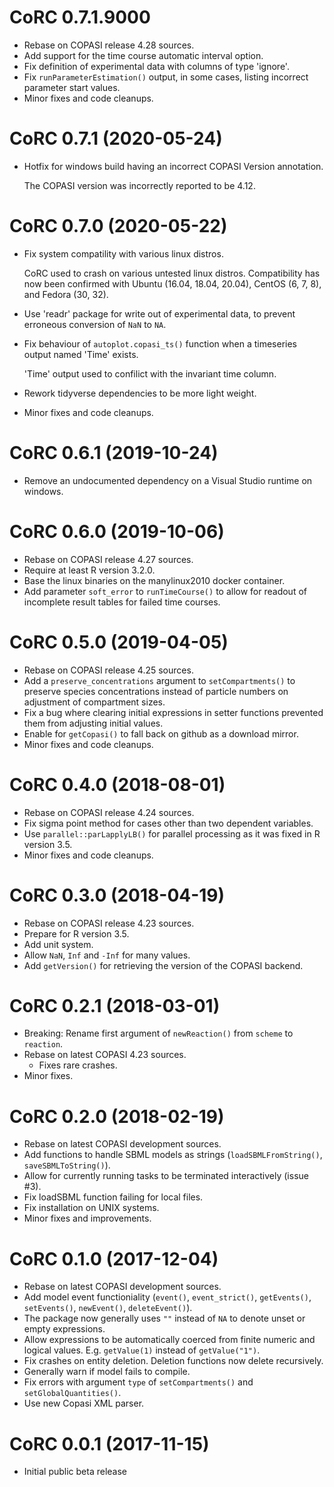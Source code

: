 # CoRC 0.7.1.9000

* Rebase on COPASI release 4.28 sources.
* Add support for the time course automatic interval option.
* Fix definition of experimental data with columns of type 'ignore'.
* Fix `runParameterEstimation()` output, in some cases, listing incorrect parameter start values.
* Minor fixes and code cleanups.

# CoRC 0.7.1 (2020-05-24)

* Hotfix for windows build having an incorrect COPASI Version annotation.

  The COPASI version was incorrectly reported to be 4.12.

# CoRC 0.7.0 (2020-05-22)

* Fix system compatility with various linux distros.

  CoRC used to crash on various untested linux distros.
  Compatibility has now been confirmed with Ubuntu (16.04, 18.04, 20.04), CentOS (6, 7, 8), and Fedora (30, 32).

* Use 'readr' package for write out of experimental data, to prevent erroneous conversion of `NaN` to `NA`.
* Fix behaviour of `autoplot.copasi_ts()` function when a timeseries output named 'Time' exists.

  'Time' output used to confilict with the invariant time column.
  
* Rework tidyverse dependencies to be more light weight.
* Minor fixes and code cleanups.

# CoRC 0.6.1 (2019-10-24)

* Remove an undocumented dependency on a Visual Studio runtime on windows.

# CoRC 0.6.0 (2019-10-06)

* Rebase on COPASI release 4.27 sources.
* Require at least R version 3.2.0.
* Base the linux binaries on the manylinux2010 docker container.
* Add parameter `soft_error` to `runTimeCourse()` to allow for readout of incomplete result tables for failed time courses.

# CoRC 0.5.0 (2019-04-05)

* Rebase on COPASI release 4.25 sources.
* Add a `preserve_concentrations` argument to `setCompartments()` to preserve species concentrations instead of particle numbers on adjustment of compartment sizes.
* Fix a bug where clearing initial expressions in setter functions prevented them from adjusting initial values.
* Enable for `getCopasi()` to fall back on github as a download mirror.
* Minor fixes and code cleanups.

# CoRC 0.4.0 (2018-08-01)

* Rebase on COPASI release 4.24 sources.
* Fix sigma point method for cases other than two dependent variables.
* Use `parallel::parLapplyLB()` for parallel processing as it was fixed in R version 3.5.
* Minor fixes and code cleanups.

# CoRC 0.3.0 (2018-04-19)

* Rebase on COPASI release 4.23 sources.
* Prepare for R version 3.5.
* Add unit system.
* Allow `NaN`, `Inf` and `-Inf` for many values.
* Add `getVersion()` for retrieving the version of the COPASI backend.

# CoRC 0.2.1 (2018-03-01)

* Breaking: Rename first argument of `newReaction()` from `scheme` to `reaction`.
* Rebase on latest COPASI 4.23 sources.
    * Fixes rare crashes.
* Minor fixes.

# CoRC 0.2.0 (2018-02-19)

* Rebase on latest COPASI development sources.
* Add functions to handle SBML models as strings (`loadSBMLFromString()`, `saveSBMLToString()`).
* Allow for currently running tasks to be terminated interactively (issue #3).
* Fix loadSBML function failing for local files.
* Fix installation on UNIX systems.
* Minor fixes and improvements.

# CoRC 0.1.0 (2017-12-04)

* Rebase on latest COPASI development sources.
* Add model event functioniality (`event()`, `event_strict()`, `getEvents()`, `setEvents()`, `newEvent()`, `deleteEvent()`).
* The package now generally uses `""` instead of `NA` to denote unset or empty expressions.
* Allow expressions to be automatically coerced from finite numeric and logical values. E.g. `getValue(1)` instead of `getValue("1")`.
* Fix crashes on entity deletion. Deletion functions now delete recursively.
* Generally warn if model fails to compile.
* Fix errors with argument `type` of `setCompartments()` and `setGlobalQuantities()`.
* Use new Copasi XML parser.

# CoRC 0.0.1 (2017-11-15)

* Initial public beta release
